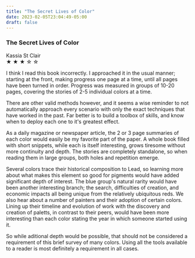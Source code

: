```yaml
---
title: "The Secret Lives of Color"
date: 2023-02-05T23:04:49-05:00
draft: false
---
```


### The Secret Lives of Color
Kassia St Clair  
&#9733; &#9733; &#9733; &#9734; &#9734;  

I think I read this book incorrectly.  I approached it in the usual manner; starting at the front, making progress one page at a time, until all pages have been turned in order.  Progress was measured in groups of 10-20 pages, covering the stories of 2-5 individual colors at a time.

There are other valid methods however, and it seems a wise reminder to not automatically approach every scenario with only the exact techniques that have worked in the past.  Far better is to build a toolbox of skills, and know when to deploy each one to it's greatest effect.

As a daily magazine or newspaper article, the 2 or 3 page summaries of each color would easily be my favorite part of the paper.  A whole book filled with short snippets, while each is itself interesting, grows tiresome without more continuity and depth.  The stories are completely standalone, so when reading them in large groups, both holes and repetition emerge.  

Several colors trace their historical composition to Lead, so learning more about what makes this element so good for pigments would have added significant depth of interest.  The blue group's natural rarity would have been another interesting branch; the search, difficulties of creation, and economic impacts all being unique from the relatively ubiquitous reds.  We also hear about a number of painters and their adoption of certain colors.  Lining up their timeline and evolution of work with the discovery and creation of paletts, in contrast to their peers, would have been more interesting than each color stating the year in which someone started using it.

So while aditional depth would be possible, that should not be considered a requirement of this brief survey of many colors.  Using all the tools available to a reader is most definitely a requirement in all cases.

